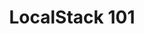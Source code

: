 ---
title: "LocalStack 101"
linkTitle: "LocalStack 101"
weight: 6
description: >
  This LocalStack course will walk you through everything you need to know to get started using LocalStack
  and on your way to becoming a more efficient and productive Cloud developer. Have fun exploring!
type: academy
thumbnail: course-overview.png
layout: single
---